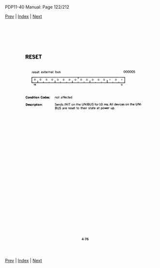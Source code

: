 PDP11-40 Manual: Page 122/212

[Prev](pdp11-40-000121.html) | [Index](index.html) | [Next](pdp11-40-000123.html)

![](pdp11-40-000122.gif)

[Prev](pdp11-40-000121.html) | [Index](index.html) | [Next](pdp11-40-000123.html)

